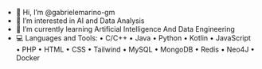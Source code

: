 - 👋 Hi, I’m @gabrielemarino-gm
- 👀 I’m interested in AI and Data Analysis
- 🌱 I’m currently learning Artificial Intelligence And Data Engineering
- 💻 Languages and Tools:
    • C/C++
    • Java
    • Python
    • Kotlin
    • JavaScript
    • PHP
    • HTML
    • CSS
    • Tailwind
    • MySQL
    • MongoDB
    • Redis
    • Neo4J
    • Docker
<!---
gabrielemarino-gm/gabrielemarino-gm is a ✨ special ✨ repository because its `README.md` (this file) appears on your GitHub profile.
You can click the Preview link to take a look at your changes.
--->
